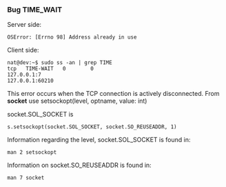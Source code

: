 ### Bug TIME_WAIT

Server side:
```
OSError: [Errno 98] Address already in use
```

Client side:
```
nat@dev:~$ sudo ss -an | grep TIME
tcp   TIME-WAIT   0        0                                          127.0.0.1:7                                               127.0.0.1:60210  
```


This error occurs when the TCP connection is actively disconnected.
From **socket** use setsockopt(level, optname, value: int)

socket.SOL_SOCKET is 
```
s.setsockopt(socket.SOL_SOCKET, socket.SO_REUSEADDR, 1)
``` 

Information regarding the level, socket.SOL_SOCKET is found in:
```
man 2 setsockopt 
```


Information on socket.SO_REUSEADDR is found in:
```
man 7 socket
```



